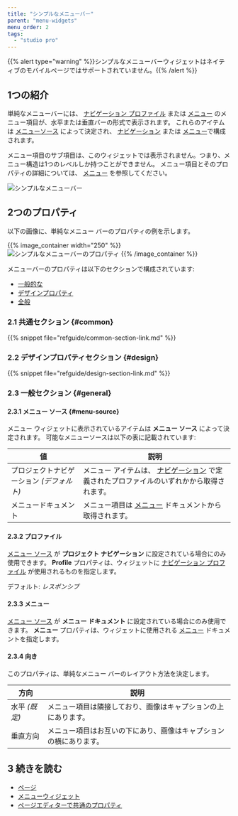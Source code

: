 ```yaml
---
title: "シンプルなメニューバー"
parent: "menu-widgets"
menu_order: 2
tags:
  - "studio pro"
---
```


{{% alert type="warning" %}}シンプルなメニューバーウィジェットはネイティブのモバイルページではサポートされていません。{{% /alert %}}

## 1つの紹介

単純なメニューバーには、 [ナビゲーション プロファイル](navigation#profiles) または [メニュー](menu) のメニュー項目が、水平または垂直バーの形式で表示されます。 これらのアイテムは [メニューソース](#menu-source) によって決定され、 [ナビゲーション](navigation) または [メニュー](menu)で構成されます。

メニュー項目のサブ項目は、このウィジェットでは表示されません。つまり、メニュー構造は1つのレベルしか持つことができません。 メニュー項目とそのプロパティの詳細については、 [メニュー](menu) を参照してください。

![シンプルなメニューバー](attachments/menu-widgets/simple-menu-bar.png)

## 2つのプロパティ

以下の画像に、単純なメニュー バーのプロパティの例を示します。

{{% image_container width="250" %}}![シンプルなメニューバーのプロパティ](attachments/menu-widgets/simple-menu-bar-properties.png)
{{% /image_container %}}

メニューバーのプロパティは以下のセクションで構成されています:

* [一般的な](#common)
* [デザインプロパティ](#design)
* [全般](#general)

### 2.1 共通セクション {#common}

{{% snippet file="refguide/common-section-link.md" %}}

### 2.2 デザインプロパティセクション {#design}

{{% snippet file="refguide/design-section-link.md" %}}

### 2.3 一般セクション {#general}

#### 2.3.1 メニュー ソース {#menu-source}

メニュー ウィジェットに表示されているアイテムは **メニュー ソース** によって決定されます。 可能なメニューソースは以下の表に記載されています:

| 値                        | 説明                                                           |
| ------------------------ | ------------------------------------------------------------ |
| プロジェクトナビゲーション  *(デフォルト)* | メニュー アイテムは、 [ナビゲーション](navigation) で定義されたプロファイルのいずれかから取得されます。 |
| メニュードキュメント               | メニュー項目は [メニュー](menu) ドキュメントから取得されます。                         |

#### 2.3.2 プロファイル

[メニュー ソース](#menu-source) が **プロジェクト ナビゲーション** に設定されている場合にのみ使用できます。 **Profile** プロパティは、ウィジェットに [ナビゲーション プロファイル](navigation#profiles) が使用されるものを指定します。

デフォルト: *レスポンシブ*

#### 2.3.3 メニュー

[メニュー ソース](#menu-source) が **メニュー ドキュメント** に設定されている場合にのみ使用できます。 **メニュー** プロパティは、ウィジェットに使用される [メニュー](menu) ドキュメントを指定します。

#### 2.3.4 向き

このプロパティは、単純なメニュー バーのレイアウト方法を決定します。

| 方向         | 説明                                |
| ---------- | --------------------------------- |
| 水平  *(既定)* | メニュー項目は隣接しており、画像はキャプションの上にあります。   |
| 垂直方向       | メニュー項目はお互いの下にあり、画像はキャプションの横にあります。 |

## 3 続きを読む

* [ページ](page)
* [メニューウィジェット](menu-widgets)
* [ページエディターで共通のプロパティ](common-widget-properties)
